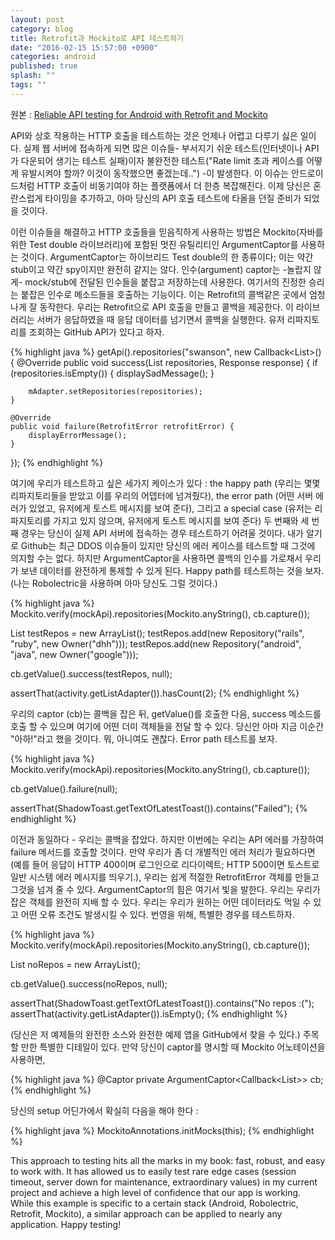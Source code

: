 ```yaml
---
layout: post
category: blog
title: Retrofit과 Mockito로 API 테스트하기
date: "2016-02-15 15:57:00 +0900"
categories: android
published: true
splash: ""
tags: ""
---
```


원본 : [Reliable API testing for Android with Retrofit and Mockito](http://mdswanson.com/blog/2013/12/16/reliable-android-http-testing-with-retrofit-and-mockito.html)

API와 상호 작용하는 HTTP 호출을 테스트하는 것은 언제나 어렵고 다루기 싫은 일이다. 실제 웹 서버에 접속하게 되면 많은 이슈들- 부서지기 쉬운 테스트(인터넷이나 API가 다운되어 생기는 테스트 실패)이자 불완전한 테스트("Rate limit 초과 케이스를 어떻게 유발시켜야 할까? 이것이 동작했으면 좋겠는데..") -이 발생한다.
이 이슈는 안드로이드처럼 HTTP 호출이 비동기여야 하는 플랫폼에서 더 한층 복잡해진다. 이제 당신은 혼란스럽게 타이밍을 추가하고, 아마 당신의 API 호출 테스트에 타올을 던질 준비가 되었을 것이다.

이런 이슈들을 해결하고 HTTP 호출들을 믿음직하게 사용하는 방법은 Mockito(자바를 위한 Test double 라이브러리)에 포함된 멋진 유틸리티인 ArgumentCaptor를 사용하는 것이다.
ArgumentCaptor는 하이브리드 Test double의 한 종류이다; 이는 약간 stub이고 약간 spy이지만 완전히 같지는 않다. 인수(argument) captor는 -놀랍지 않게- mock/stub에 전달된 인수들을 붙잡고 저장하는데 사용한다. 여기서의 진정한 승리는 붙잡은 인수로 메소드들을 호출하는 기능이다. 이는 Retrofit의 콜백같은 곳에서 엄청나게 잘 동작한다.
우리는 Retrofit으로 API 호출을 만들고 콜백을 제공한다. 이 라이브러리는 서버가 응답하였을 때 응답 데이터를 넘기면서 콜백을 실행한다.
유저 리파지토리를 조회하는 GitHub API가 있다고 하자.

{% highlight java %}
getApi().repositories("swanson", new Callback<List<Repository>>() {
    @Override
    public void success(List<Repository> repositories, Response response) {
        if (repositories.isEmpty()) {
            displaySadMessage();
        }

        mAdapter.setRepositories(repositories);
    }

    @Override
    public void failure(RetrofitError retrofitError) {
        displayErrorMessage();
    }
});
{% endhighlight %}

여기에 우리가 테스트하고 싶은 세가지 케이스가 있다 : the happy path (우리는 몇몇 리파지토리들을 받았고 이를 우리의 어뎁터에 넘겨줬다), the error path (어떤 서버 에러가 있었고, 유저에게 토스트 메시지를 보여 준다), 그리고 a special case (유저는 리파지토리를 가지고 있지 않으며, 유저에게 토스트 메시지를 보여 준다)
두 번째와 세 번째 경우는 당신이 실제 API 서버에 접속하는 경우 테스트하기 어려울 것이다. 내가 알기로 Github는 최근 DDOS 이슈들이 있지만 당신의 에러 케이스를 테스트할 때 그것에 의지할 수는 없다.
하지만 ArgumentCaptor을 사용하면 콜백의 인수를 가로채서 우리가 보낸 데이터를 완전하게 통제할 수 있게 된다.
Happy path를 테스트하는 것을 보자. (나는 Robolectric을 사용하며 아마 당신도 그럴 것이다.)

{% highlight java %}
Mockito.verify(mockApi).repositories(Mockito.anyString(), cb.capture());

List<Repository> testRepos = new ArrayList<Repository>();
testRepos.add(new Repository("rails", "ruby", new Owner("dhh")));
testRepos.add(new Repository("android", "java", new Owner("google")));

cb.getValue().success(testRepos, null);

assertThat(activity.getListAdapter()).hasCount(2);
{% endhighlight %}

우리의 captor (cb)는 콜백을 잡은 뒤, getValue()를 호출한 다음, success 메소드를 호출 할 수 있으며 여기에 어떤 더미 객체들을 전달 할 수 있다.
당신안 아마 지금 이순간 "아하!"라고 했을 것이다. 뭐, 아니여도 괜찮다. Error path 테스트를 보자.

{% highlight java %}
Mockito.verify(mockApi).repositories(Mockito.anyString(), cb.capture());

cb.getValue().failure(null);

assertThat(ShadowToast.getTextOfLatestToast()).contains("Failed");
{% endhighlight %}

이전과 동일하다 - 우리는 콜백을 잡았다. 하지만 이번에는 우리는 API 에러를 가장하여 failure 메서드를 호출할 것이다. 만약 우리가 좀 더 개별적인 에러 처리가 필요하다면 (예를 들어 응답이 HTTP 400이며 로그인으로 리다이렉트; HTTP 500이면 토스트로 일반 시스템 에러 메시지를 띄우기.), 우리는 쉽게 적절한 RetrofitError 객체를 만들고 그것을 넘겨 줄 수 있다.
ArgumentCaptor의 힘은 여기서 빛을 발한다. 우리는 우리가 잡은 객체를 완전히 지배 할 수 있다. 우리는 우리가 원하는 어떤 데이터라도 먹일 수 있고 어떤 오류 조건도 발생시킬 수 있다.
번영을 위해, 특별한 경우를 테스트하자.

{% highlight java %}
Mockito.verify(mockApi).repositories(Mockito.anyString(), cb.capture());

List<Repository> noRepos = new ArrayList<Repository>();

cb.getValue().success(noRepos, null);

assertThat(ShadowToast.getTextOfLatestToast()).contains("No repos :(");
assertThat(activity.getListAdapter()).isEmpty();
{% endhighlight %}

(당신은 저 예제들의 완전한 소스와 완전한 예제 앱을 GitHub에서 찾을 수 있다.)
주목 할 만한 특별한 디테일이 있다. 만약 당신이 captor를 명시할 때  Mockito 어노테이션을 사용하면,

{% highlight java %}
@Captor
private ArgumentCaptor<Callback<List<Repository>>> cb;
{% endhighlight %}

당신의 setup 어딘가에서 확실히 다음을 해야 한다 :

{% highlight java %}
MockitoAnnotations.initMocks(this);
{% endhighlight %}

This approach to testing hits all the marks in my book: fast, robust, and easy to work with. It has allowed us to easily test rare edge cases (session timeout, server down for maintenance, extraordinary values) in my current project and achieve a high level of confidence that our app is working.
While this example is specific to a certain stack (Android, Robolectric, Retrofit, Mockito), a similar approach can be applied to nearly any application.
Happy testing!
